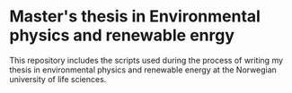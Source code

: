 # Master's thesis in Environmental physics and renewable enrgy
This repository includes the scripts used during the process of writing my thesis in environmental physics and renewable energy at the Norwegian university of life sciences.
